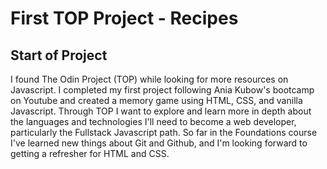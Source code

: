 
# First TOP Project - Recipes

## Start of Project

I found The Odin Project (TOP) while looking for more resources on Javascript. I completed my first project following Ania Kubow's bootcamp on Youtube and created a memory game using HTML, CSS, and vanilla Javascript. Through TOP I want to explore and learn more in depth about the languages and technologies I'll need to become a web developer, particularly the Fullstack Javascript path. So far in the Foundations course I've learned new things about Git and Github, and I'm looking forward to getting a refresher for HTML and CSS.